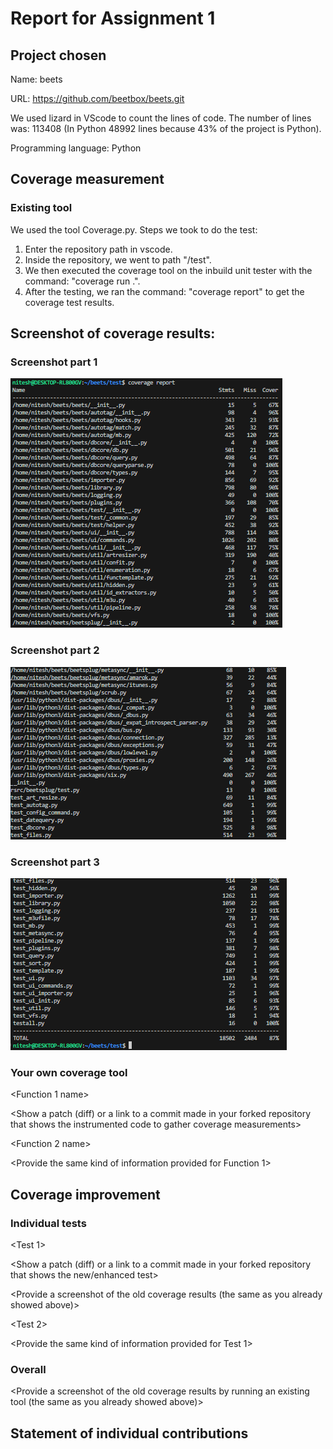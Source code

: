 # Report for Assignment 1

## Project chosen

Name: beets

URL: https://github.com/beetbox/beets.git

We used lizard in VScode to count the lines of code. The number of lines was: 113408 (In Python 48992 lines because 43% of the project is Python).

Programming language: Python

## Coverage measurement

### Existing tool

We used the tool Coverage.py.
Steps we took to do the test:
1. Enter the repository path in vscode.
2. Inside the repository, we went to path "/test".
3. We then executed the coverage tool on the inbuild unit tester with the command: "coverage run .".
4. After the testing, we ran the command: "coverage report" to get the coverage test results.

## Screenshot of coverage results:

### Screenshot part 1
![Screenshot part 1](https://raw.githubusercontent.com/Niteshns/beets/master/screenshots/coverage_tool-part1.png)
### Screenshot part 2
![Screenshot part 2](https://raw.githubusercontent.com/Niteshns/beets/master/screenshots/coverage_tool-part2.png)

### Screenshot part 3
![Screenshot part 3](https://raw.githubusercontent.com/Niteshns/beets/master/screenshots/coverage_tool-part3.png)

### Your own coverage tool

<The following is supposed to be repeated for each group member>

<Group member name>

<Function 1 name>

<Show a patch (diff) or a link to a commit made in your forked repository that shows the instrumented code to gather coverage measurements>

<Provide a screenshot of the coverage results output by the instrumentation>

<Function 2 name>

<Provide the same kind of information provided for Function 1>

## Coverage improvement

### Individual tests

<The following is supposed to be repeated for each group member>

<Group member name>

<Test 1>

<Show a patch (diff) or a link to a commit made in your forked repository that shows the new/enhanced test>

<Provide a screenshot of the old coverage results (the same as you already showed above)>

<Provide a screenshot of the new coverage results>

<State the coverage improvement with a number and elaborate on why the coverage is improved>

<Test 2>

<Provide the same kind of information provided for Test 1>

### Overall

<Provide a screenshot of the old coverage results by running an existing tool (the same as you already showed above)>

<Provide a screenshot of the new coverage results by running the existing tool using all test modifications made by the group>

## Statement of individual contributions

<Write what each group member did>
